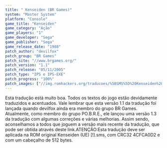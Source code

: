 ```yaml
---
title: " Kenseiden (BR Games)"
system: "Master System"
platform: "Console"
game_title: "Kenseiden"
game_category: "Ação"
game_players: "1"
game_developer: "Sega"
game_publisher: "Sega"
game_release_date: "1988"
patch_author: "devilfox"
patch_group: "BR Games"
patch_site: "//www.brgames.org/"
patch_version: "1.1"
patch_release: "05/11/2005"
patch_type: "IPS e IPS-EXE"
patch_progress: "100%"
patch_images: ["//img.romhackers.org/traducoes/%5BSMS%5D%20Kenseiden%20-%20BR%20Games%20-%201.png","//img.romhackers.org/traducoes/%5BSMS%5D%20Kenseiden%20-%20BR%20Games%20-%202.png","//img.romhackers.org/traducoes/%5BSMS%5D%20Kenseiden%20-%20BR%20Games%20-%203.png"]
---
```

Esta tradução está muito boa. Todos os textos do jogo estão devidamente traduzidos e acentuados. Vale lembrar que esta versão 1.1 da tradução foi lançada quando devilfox ainda era membro do grupo BR Games. Atualmente, como membro do grupo PO.B.R.E., ele lançou uma versão 1.3 da tradução com algumas correções e várias melhorias. Assim sendo, aconselhamos a todos que joguem a versão mais recente da tradução, que pode ser obtida através deste link.ATENÇÃO:Esta tradução deve ser aplicada na ROM original Kenseiden (UE) [!].sms, com CRC32 4CFCA0D2 e com um cabeçalho de 512 bytes.